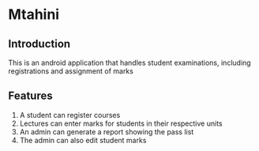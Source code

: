 # Mtahini

## Introduction
This is an android application that handles student examinations, including registrations and assignment of marks

## Features
1. A student can register courses
2. Lectures can enter marks for students in their respective units
3. An admin can generate a report showing the pass list
4. The admin can also edit student marks